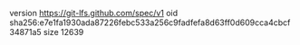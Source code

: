 version https://git-lfs.github.com/spec/v1
oid sha256:e7e1fa1930ada87226febc533a256c9fadfefa8d63ff0d609cca4cbcf34871a5
size 12639
